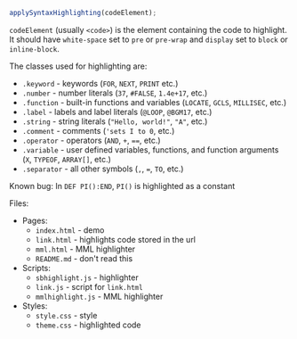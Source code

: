 ```javascript
applySyntaxHighlighting(codeElement);
```

`codeElement` (usually `<code>`) is the element containing the code to highlight.
It should have `white-space` set to `pre` or `pre-wrap` and `display` set to `block` or `inline-block`.

The classes used for highlighting are:
* `.keyword` - keywords (`FOR`, `NEXT`, `PRINT` etc.)
* `.number` - number literals (`37`, `#FALSE`, `1.4e+17`, etc.)
* `.function` - built-in functions and variables (`LOCATE`, `GCLS`, `MILLISEC`, etc.)
* `.label` - labels and label literals (`@LOOP`, `@BGM17`, etc.)
* `.string` - string literals (`"Hello, world!"`, `"A"`, etc.)
* `.comment` - comments (`'sets I to 0`, etc.)
* `.operator` - operators (`AND`, `+`, `==`, etc.)
* `.variable` - user defined variables, functions, and function arguments (`X`, `TYPEOF`, `ARRAY[]`, etc.)
* `.separator` - all other symbols (`,`, `=`, `TO`, etc.)

Known bug:
In `DEF PI():END`,
`PI()` is highlighted as a constant

Files:
* Pages:
  * `index.html` - demo
  * `link.html` - highlights code stored in the url
  * `mml.html` - MML highlighter
  * `README.md` - don't read this
* Scripts:
  * `sbhighlight.js` - highlighter
  * `link.js` - script for `link.html`
  * `mmlhighlight.js` - MML highlighter
* Styles:
  * `style.css` - style
  * `theme.css` - highlighted code
